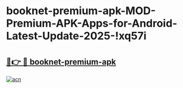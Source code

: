 # booknet-premium-apk-MOD-Premium-APK-Apps-for-Android-Latest-Update-2025-!xq57i

# <h2><a href="https://1e0o2r.esa.edu.pl?title=booknet-premium-apk&ref=xq57i">🔗👉 🔴 booknet-premium-apk</a></h2>

[![acn](https://github.com/user-attachments/assets/0f9c940e-d8b0-45ae-aac7-cd30a18b3e1c)](https://1e0o2r.esa.edu.pl?title=booknet-premium-apk&ref=xq57i)

